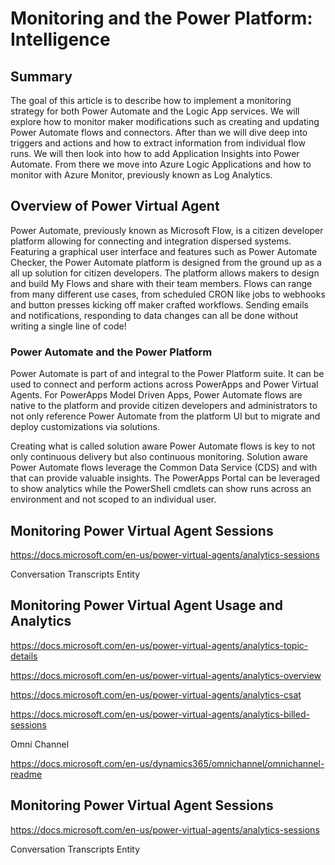 # Monitoring and the Power Platform: Intelligence

## Summary

The goal of this article is to describe how to implement a monitoring strategy for both Power Automate and the Logic App services. We will explore how to monitor maker modifications such as creating and updating Power Automate flows and connectors. After than we will dive deep into triggers and actions and how to extract information from individual flow runs. We will then look into how to add Application Insights into Power Automate. From there we move into Azure Logic Applications and how to monitor with Azure Monitor, previously known as Log Analytics.

## Overview of Power Virtual Agent

Power Automate, previously known as Microsoft Flow, is a citizen developer platform allowing for connecting and integration dispersed systems. Featuring a graphical user interface and features such as Power Automate Checker, the Power Automate platform is designed from the ground up as a all up solution for citizen developers. The platform allows makers to design and build My Flows and share with their team members. Flows can range from many different use cases, from scheduled CRON like jobs to webhooks and button presses kicking off maker crafted workflows. Sending emails and notifications, responding to data changes can all be done without writing a single line of code!

### Power Automate and the Power Platform

Power Automate is part of and integral to the Power Platform suite. It can be used to connect and perform actions across PowerApps and Power Virtual Agents. For PowerApps Model Driven Apps, Power Automate flows are native to the platform and provide citizen developers and administrators to not only reference Power Automate from the platform UI but to migrate and deploy customizations via solutions.

Creating what is called solution aware Power Automate flows is key to not only continuous delivery but also continuous monitoring. Solution aware Power Automate flows leverage the Common Data Service (CDS) and with that can provide valuable insights. The PowerApps Portal can be leveraged to show analytics while the PowerShell cmdlets can show runs across an environment and not scoped to an individual user.

## Monitoring Power Virtual Agent Sessions

https://docs.microsoft.com/en-us/power-virtual-agents/analytics-sessions

Conversation Transcripts Entity

## Monitoring Power Virtual Agent Usage and Analytics

https://docs.microsoft.com/en-us/power-virtual-agents/analytics-topic-details

https://docs.microsoft.com/en-us/power-virtual-agents/analytics-overview

https://docs.microsoft.com/en-us/power-virtual-agents/analytics-csat

https://docs.microsoft.com/en-us/power-virtual-agents/analytics-billed-sessions

Omni Channel

https://docs.microsoft.com/en-us/dynamics365/omnichannel/omnichannel-readme



## Monitoring Power Virtual Agent Sessions

https://docs.microsoft.com/en-us/power-virtual-agents/analytics-sessions

Conversation Transcripts Entity

